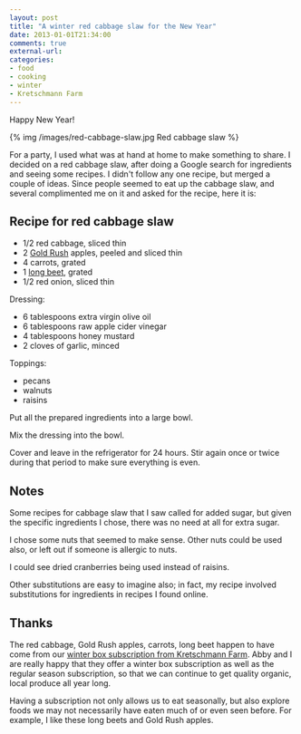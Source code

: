 ```yaml
---
layout: post
title: "A winter red cabbage slaw for the New Year"
date: 2013-01-01T21:34:00
comments: true
external-url: 
categories: 
- food
- cooking
- winter
- Kretschmann Farm
---
```

Happy New Year!

{% img /images/red-cabbage-slaw.jpg Red cabbage slaw %}

For a party, I used what was at hand at home to make something to share. I decided on a red cabbage slaw, after doing a Google search for ingredients and seeing some recipes. I didn't follow any one recipe, but merged a couple of ideas. Since people seemed to eat up the cabbage slaw, and several complimented me on it and asked for the recipe, here it is:

<!--more-->

## Recipe for red cabbage slaw

- 1/2 red cabbage, sliced thin
- 2 [Gold Rush](http://www.orangepippin.com/apples/goldrush) apples, peeled and sliced thin
- 4 carrots, grated
- 1 [long beet](http://www.organicgardeninfo.com/growing-cylindra-beets.html), grated
- 1/2 red onion, sliced thin

Dressing:

- 6 tablespoons extra virgin olive oil
- 6 tablespoons raw apple cider vinegar
- 4 tablespoons honey mustard
- 2 cloves of garlic, minced

Toppings:

- pecans
- walnuts
- raisins

Put all the prepared ingredients into a large bowl.

Mix the dressing into the bowl.

Cover and leave in the refrigerator for 24 hours. Stir again once or twice during that period to make sure everything is even.

## Notes

Some recipes for cabbage slaw that I saw called for added sugar, but given the specific ingredients I chose, there was no need at all for extra sugar.

I chose some nuts that seemed to make sense. Other nuts could be used also, or left out if someone is allergic to nuts.

I could see dried cranberries being used instead of raisins.

Other substitutions are easy to imagine also; in fact, my recipe involved substitutions for ingredients in recipes I found online.

## Thanks

The red cabbage, Gold Rush apples, carrots, long beet happen to have come from our [winter box subscription from Kretschmann Farm](http://www.kretschmannfarm.com/Winter%20Boxes/Winter%20boxes.htm). Abby and I are really happy that they offer a winter box subscription as well as the regular season subscription, so that we can continue to get quality organic, local produce all year long.

Having a subscription not only allows us to eat seasonally, but also explore foods we may not necessarily have eaten much of or even seen before. For example, I like these long beets and Gold Rush apples.
